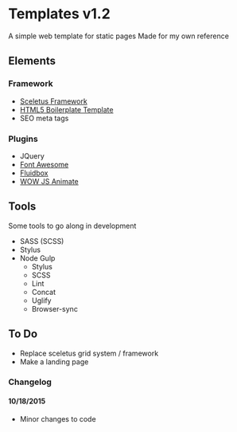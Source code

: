 # Templates v1.2

A simple web template for static pages
Made for my own reference

## Elements

### Framework

* [Sceletus Framework](http://sceletus.net/)
* [HTML5 Boilerplate Template](https://html5boilerplate.com/)
* SEO meta tags

### Plugins

* JQuery
* [Font Awesome](https://fortawesome.github.io/Font-Awesome/)
* [Fluidbox](https://terrymun.github.io/Fluidbox/)
* [WOW JS Animate](http://mynameismatthieu.com/WOW/docs.html)

## Tools

Some tools to go along in development

* SASS (SCSS)
* Stylus
* Node Gulp
	* Stylus
	* SCSS
	* Lint
	* Concat
	* Uglify
	* Browser-sync

## To Do
* Replace sceletus grid system / framework
* Make a landing page


### Changelog

#### 10/18/2015
* Minor changes to code


